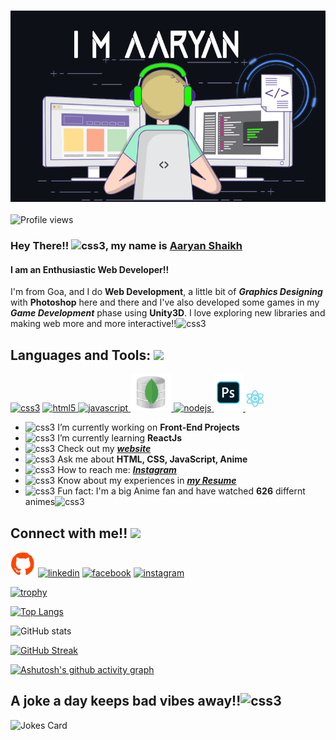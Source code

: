 ![]()
<img src="https://github.com/AaryanShaikh/AaryanShaikh/blob/main/cyphercoding.gif" alt="css3"/> <br><br>
![Profile views](https://gpvc.arturio.dev/AaryanShaikh)
### Hey There!! <img src="https://emojipedia-us.s3.amazonaws.com/source/skype/289/victory-hand_270c-fe0f.png" width = 30px alt="css3"/>, my name is [Aaryan Shaikh](https://aaryanshaikh.github.io/JustAnAveragePortfolio/)
#### I am an Enthusiastic Web Developer!! 
I'm from Goa, and I do **Web Development**, a little bit of ***Graphics Designing*** with **Photoshop** here and there and I've also developed some games in my ***Game Development*** phase using **Unity3D**. I love exploring new libraries and making web more and more interactive!!<img src="https://emojipedia-us.s3.amazonaws.com/source/skype/289/grinning-face-with-smiling-eyes_1f604.png" width = 30px alt="css3"/>

<h2> Languages and Tools: <img src = "https://media2.giphy.com/media/QssGEmpkyEOhBCb7e1/giphy.gif?cid=ecf05e47a0n3gi1bfqntqmob8g9aid1oyj2wr3ds3mg700bl&rid=giphy.gif" width = 32px> </h2>
<p align="left">
<a href="https://www.w3schools.com/css/" target="_blank">
<img src="https://camo.githubusercontent.com/94ad70746d4c32151283a68c35e8ab44b05165a462745d8907dcf9d50e278188/68747470733a2f2f6d65646961322e67697068792e636f6d2f6d656469612f667345615a6c644e43384131504a336d77702f736f757263652e676966" alt="css3" height="60px"/></a>
  <a href="https://www.w3.org/html/" target="_blank"> <img src="https://raw.githubusercontent.com/ShahriarShafin/ShahriarShafin/main/Assets/html.gif" alt="html5" height="60px"/> </a>  <a href="https://developer.mozilla.org/en-US/docs/Web/JavaScript" target="_blank"> <img src="https://i.giphy.com/media/ln7z2eWriiQAllfVcn/giphy.gif" alt="javascript" height="60px"/> </a> <a href="https://www.mongodb.com/" target="_blank"> <img src="https://github.com/AaryanShaikh/AaryanShaikh/blob/main/mongodb.gif" alt="mongodb" height="60px"/> </a>  <a href="https://nodejs.org" target="_blank"> <img src="https://monophy.com/media/kdFc8fubgS31b8DsVu/monophy.gif" alt="nodejs" height="60px"/> </a> <a href="https://www.photoshop.com/en" target="_blank"> <img src="https://github.com/AaryanShaikh/AaryanShaikh/blob/main/ps.gif" alt="photoshop" height="60px"/> </a> <a href="https://reactjs.org/" target="_blank"> <img src="https://github.com/AaryanShaikh/AaryanShaikh/blob/main/react.gif" alt="react" width="30" height="40"/> </a>  </p>

- <img src="https://emojipedia-us.s3.amazonaws.com/source/skype/289/direct-hit_1f3af.png" width = 30px alt="css3"/> I’m currently working on **Front-End Projects** 
- <img src="https://emojipedia-us.s3.amazonaws.com/source/skype/289/seedling_1f331.png" width = 30px alt="css3"/> I’m currently learning **ReactJs**
- <img src="https://emojipedia-us.s3.amazonaws.com/source/skype/289/man-technologist_1f468-200d-1f4bb.png" width = 30px alt="css3"/> Check out my [***website***](https://aaryanshaikh.github.io/JustAnAveragePortfolio/) 
- <img src="https://media1.giphy.com/media/oH9EpHYhOtlIZipqpk/giphy.gif" width = 30px alt="css3"/> Ask me about **HTML, CSS, JavaScript, Anime**
- <img src="https://emojipedia-us.s3.amazonaws.com/source/skype/289/envelope_2709-fe0f.png" width = 30px alt="css3"/> How to reach me: [***Instagram***](https://www.instagram.com/its.me.cypher/) 
- <img src="https://www.toeflgoanywhere.org/commencement/assets/images/resume.gif" width = 30px alt="css3"/> Know about my experiences in [***my Resume***](https://github.com/AaryanShaikh/AaryanShaikh/blob/main/Aaryan's%20Resume.pdf)
- <img src="https://emojipedia-us.s3.amazonaws.com/source/skype/289/snowflake_2744-fe0f.png" width = 30px alt="css3"/> Fun fact: I'm a big Anime fan and have watched **626** differnt animes<img src="https://emojipedia-us.s3.amazonaws.com/source/skype/289/face-with-hand-over-mouth_1f92d.png" width = 30px alt="css3"/>
## Connect with me!! <img src='https://raw.githubusercontent.com/ShahriarShafin/ShahriarShafin/main/Assets/handshake.gif' width="60px">
[<img src='https://github.com/AaryanShaikh/AaryanShaikh/blob/main/git.gif' alt='github' width = 40px>](https://github.com/AaryanShaikh) [<img src='https://cliply.co/wp-content/uploads/2021/02/372102050_LINKEDIN_ICON_TRANSPARENT_1080.gif' alt='linkedin' width = 40px>](https://www.linkedin.com/in/aaryan-shaikh-019034181/)  [<img src='https://cliply.co/wp-content/uploads/2019/07/371907490_FACEBOOK_ICON_TRANSPARENT_400.gif' alt='facebook' width = 40px>](https://www.facebook.com/Aayan_Shaikh)    [<img src='http://smsv.sg/wp-content/uploads/2020/08/insta-gif.gif' alt='instagram' width = 40px>](https://www.instagram.com/its.me.cypher/) 

[![trophy](https://github-profile-trophy.vercel.app/?username=AaryanShaikh&theme=nord&no-frame=true&title=Repositories,Commit,Stars,Followers,PullRequest&margin-w=25&margin-h=15)](https://github.com/ryo-ma/github-profile-trophy)

[![Top Langs](https://github-readme-stats.vercel.app/api/top-langs/?username=AaryanShaikh&show_icons=true&theme=radical&layout=compact&langs_count=10)](https://github.com/anuraghazra/github-readme-stats)

![GitHub stats](https://github-readme-stats.vercel.app/api?username=AaryanShaikh&show_icons=true&theme=radical&include_all_commits=true&hide=issues)  

[![GitHub Streak](https://github-readme-streak-stats.herokuapp.com?user=AaryanShaikh&theme=radical)](https://git.io/streak-stats)

[![Ashutosh's github activity graph](https://activity-graph.herokuapp.com/graph?username=AaryanShaikh&bg_color=141321&color=a8fdf6&line=fd428d&point=ffffff&area=true&hide_border=true)](https://github.com/ashutosh00710/github-readme-activity-graph)

## A joke a day keeps bad vibes away!!<img src="https://emojipedia-us.s3.amazonaws.com/source/skype/289/grinning-face_1f600.png" width = 25px alt="css3"/> 
![Jokes Card](https://readme-jokes.vercel.app/api?theme=radical)
